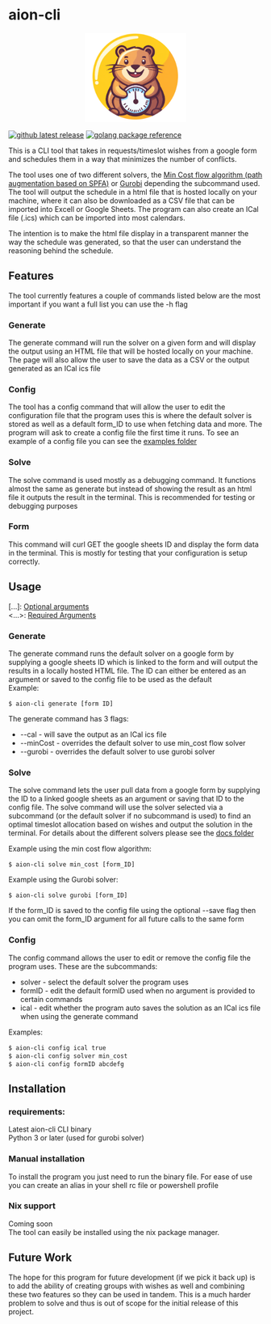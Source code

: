 # aion-cli
<p align="center">
<img src="src/html/css/aion_logo.png" alt="aion_logo" width="200"/>
</p>
<a href="https://github.com/Slug-Boi/aion-cli/releases/latest"><img src="https://img.shields.io/badge/dynamic/yaml?url=https%3A%2F%2Fraw.githubusercontent.com%2FSlug-Boi%2Faion-cli%2Fmaster%2F.github%2Fbadges%2Frelease_badge.yml&query=%24.version&logo=github&label=Release" alt="github latest release"></a>
<a href="https://pkg.go.dev/github.com/Slug-Boi/aion-cli"><img src="https://img.shields.io/badge/_-reference-blue?logo=go&label=%E2%80%8E%20" alt="golang package reference"></a>

This is a CLI tool that takes in requests/timeslot wishes from a google form and schedules them in a way that minimizes the number of conflicts.  

The tool uses one of two different solvers, the [Min Cost flow algorithm (path augmentation based on SPFA)](https://cp-algorithms.com/graph/min_cost_flow.html) or [Gurobi](https://www.gurobi.com/resources/mixed-integer-programming-mip-a-primer-on-the-basics/) depending the subcommand used. The tool will output the schedule in a html file that is hosted locally on your machine, where it can also be downloaded as a CSV file that can be imported into Excell or Google Sheets. The program can also create an ICal file (.ics) which can be imported into most calendars.

The intention is to make the html file display in a transparent manner the way the schedule was generated, so that the user can understand the reasoning behind the schedule.

## Features
The tool currently features a couple of commands listed below are the most important if you want a full list you can use the -h flag

### Generate 
The generate command will run the solver on a given form and will display the output using an HTML file that will be hosted locally on your machine. The page will also allow the user to save the data as a CSV or the output generated as an ICal ics file

### Config
The tool has a config command that will allow the user to edit the configuration file that the program uses this is where the default solver is stored as well as a default form_ID to use when fetching data and more. 
The program will ask to create a config file the first time it runs. To see an example of a config file you can see the [examples folder](https://github.com/Slug-Boi/aion-cli/blob/master/examples/example_config.json)

### Solve
The solve command is used mostly as a debugging command. It functions almost the same as generate but instead of showing the result as an html file it outputs the result in the terminal. This is recommended for testing or debugging purposes

### Form 
This command will curl GET the google sheets ID and display the form data in the terminal. This is mostly for testing that your configuration is setup correctly.


## Usage 
[...]: <u>Optional arguments</u>  
<...>: <u>Required Arguments</u>

### Generate
The generate command runs the default solver on a google form by supplying a google sheets ID which is linked to the form and will output the results in a locally hosted HTML file. The ID can either be entered as an argument or saved to the config file to be used as the default  
Example:
```
$ aion-cli generate [form ID]
```
The generate command has 3 flags:  
- --cal - will save the output as an ICal ics file
- --minCost - overrides the default solver to use min_cost flow solver
- --gurobi - overrides the default solver to use gurobi solver

### Solve
The solve command lets the user pull data from a google form by supplying the ID to a linked google sheets as an argument or saving that ID to the config file. The solve command will use the solver selected via a subcommand (or the default solver if no subcommand is used) to find an optimal timeslot allocation based on wishes and output the solution in the terminal. For details about the different solvers please see the [docs folder](https://github.com/Slug-Boi/aion-cli/blob/master/docs/useful_links.md)

Example using the min cost flow algorithm:  
```
$ aion-cli solve min_cost [form_ID]
```  

Example using the Gurobi solver:  
```
$ aion-cli solve gurobi [form_ID]
```  

If the form_ID is saved to the config file using the optional --save flag then you can omit the form_ID argument for all future calls to the same form

### Config
The config command allows the user to edit or remove the config file the program uses. These are the subcommands:  
- solver - select the default solver the program uses
- formID - edit the default formID used when no argument is provided to certain commands
- ical - edit whether the program auto saves the solution as an ICal ics file when using the generate command 

Examples:
```
$ aion-cli config ical true
$ aion-cli config solver min_cost
$ aion-cli config formID abcdefg
```


## Installation
### requirements:
Latest aion-cli CLI binary  
Python 3 or later (used for gurobi solver)  
  

### Manual installation
To install the program you just need to run the binary file. For ease of use you can create an alias in your shell rc file or powershell profile

### Nix support
Coming soon  
The tool can easily be installed using the nix package manager.  

## Future Work
The hope for this program for future development (if we pick it back up) is to add the ability of creating groups with wishes as well and combining these two features so they can be used in tandem. This is a much harder problem to solve and thus is out of scope for the initial release of this project.



